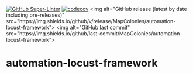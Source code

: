 [![GitHub Super-Linter](https://github.com/MapColonies/automation-locust-framework/workflows/Lint%20Code%20Base/badge.svg)](https://github.com/marketplace/actions/super-linter)
[![codecov](https://codecov.io/gh/locustio/locust/branch/master/graph/badge.svg)]([https://codecov.io/gh/locustio/locust](https://github.com/MapColonies/automation-locust-framework))
<img alt="GitHub release (latest by date including pre-releases)" src="https://img.shields.io/github/v/release/MapColonies/automation-locust-framework">
<img alt="GitHub last commit" src="https://img.shields.io/github/last-commit/MapColonies/automation-locust-framework">

# automation-locust-framework
